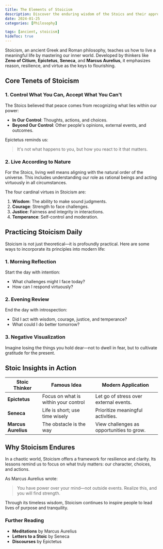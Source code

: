 ```yaml
---
title: The Elements of Stoicism
description: Discover the enduring wisdom of the Stoics and their approach to a meaningful life.
date: 2024-01-25
categories: [Philosophy]

tags: [ancient, stoicism]
hideToc: true
---
```


Stoicism, an ancient Greek and Roman philosophy, teaches us how to live a meaningful life by mastering our inner world. Developed by thinkers like **Zeno of Citium**, **Epictetus**, **Seneca**, and **Marcus Aurelius**, it emphasizes reason, resilience, and virtue as the keys to flourishing.

## Core Tenets of Stoicism

### 1. **Control What You Can, Accept What You Can't**

The Stoics believed that peace comes from recognizing what lies within our power:

- **In Our Control**: Thoughts, actions, and choices.
- **Beyond Our Control**: Other people's opinions, external events, and outcomes.

Epictetus reminds us:

> It's not what happens to you, but how you react to it that matters.

### 2. **Live According to Nature**

For the Stoics, living well means aligning with the natural order of the universe. This includes understanding our role as rational beings and acting virtuously in all circumstances.

The four cardinal virtues in Stoicism are:

1. **Wisdom**: The ability to make sound judgments.
2. **Courage**: Strength to face challenges.
3. **Justice**: Fairness and integrity in interactions.
4. **Temperance**: Self-control and moderation.

## Practicing Stoicism Daily

Stoicism is not just theoretical—it is profoundly practical. Here are some ways to incorporate its principles into modern life:

### 1. Morning Reflection

Start the day with intention:

- What challenges might I face today?
- How can I respond virtuously?

### 2. Evening Review

End the day with introspection:

- Did I act with wisdom, courage, justice, and temperance?
- What could I do better tomorrow?

### 3. Negative Visualization

Imagine losing the things you hold dear—not to dwell in fear, but to cultivate gratitude for the present.

## Stoic Insights in Action

| Stoic Thinker      | Famous Idea                                   | Modern Application                         |
|---------------------|-----------------------------------------------|--------------------------------------------|
| **Epictetus**       | Focus on what is within your control          | Let go of stress over external events.     |
| **Seneca**          | Life is short; use time wisely                | Prioritize meaningful activities.          |
| **Marcus Aurelius** | The obstacle is the way                      | View challenges as opportunities to grow.  |

## Why Stoicism Endures

In a chaotic world, Stoicism offers a framework for resilience and clarity. Its lessons remind us to focus on what truly matters: our character, choices, and actions.

As Marcus Aurelius wrote:

> You have power over your mind—not outside events. Realize this, and you will find strength.

Through its timeless wisdom, Stoicism continues to inspire people to lead lives of purpose and tranquility.

### Further Reading

- **Meditations** by Marcus Aurelius
- **Letters to a Stoic** by Seneca
- **Discourses** by Epictetus
